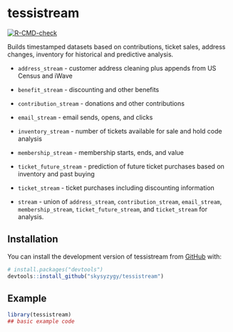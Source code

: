 
<!-- README.md is generated from README.Rmd. Please edit that file -->

# tessistream

<!-- badges: start -->

[![R-CMD-check](https://github.com/skysyzygy/BAMmR/actions/workflows/R-CMD-check.yaml/badge.svg)](https://github.com/skysyzygy/BAMmR/actions/workflows/R-CMD-check.yaml)
<!-- badges: end -->

Builds timestamped datasets based on contributions, ticket sales,
address changes, inventory for historical and predictive analysis.

-   `address_stream` - customer address cleaning plus appends from US
    Census and iWave

-   `benefit_stream` - discounting and other benefits

-   `contribution_stream` - donations and other contributions

-   `email_stream` - email sends, opens, and clicks

-   `inventory_stream` - number of tickets available for sale and hold
    code analysis

-   `membership_stream` - membership starts, ends, and value

-   `ticket_future_stream` - prediction of future ticket purchases based
    on inventory and past buying

-   `ticket_stream` - ticket purchases including discounting information

-   `stream` - union of `address_stream`, `contribution_stream`,
    `email_stream`, `membership_stream`, `ticket_future_stream`, and
    `ticket_stream` for analysis.

## Installation

You can install the development version of tessistream from
[GitHub](https://github.com/) with:

``` r
# install.packages("devtools")
devtools::install_github("skysyzygy/tessistream")
```

## Example

``` r
library(tessistream)
## basic example code
```
